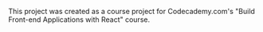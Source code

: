 This project was created as a course project for Codecademy.com's "Build Front-end Applications with React" course.